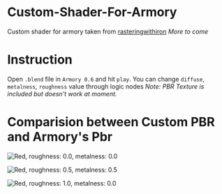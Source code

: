 # Custom-Shader-For-Armory
Custom shader for armory taken from [rasteringwithiron](https://github.com/BlackGoku36/rasteringwithiron)
*More to come*

# Instruction
Open `.blend` file in `Armory 0.6` and hit `play`.
You can change `diffuse`, `metalness`, `roughness` value through logic nodes
*Note: PBR Texture is included but doesn't work at moment.*

# Comparision between Custom PBR and Armory's Pbr
![Red, roughness: 0.0, metalness: 0.0](https://blackgoku36.github.io/Custom-Armory-PBR-Shader/diffuse.png)

![Red, roughness: 0.5, metalness: 0.5](https://blackgoku36.github.io/Custom-Armory-PBR-Shader/halfroughmetal.png)

![Red, roughness: 1.0, metalness: 0.0](https://blackgoku36.github.io/Custom-Armory-PBR-Shader/fullrough.png)
